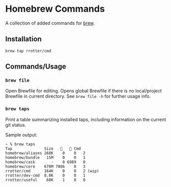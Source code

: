 # Homebrew Commands

A collection of added commands for [brew](https://github.com/Homebrew/brew).


## Installation

`brew tap rrotter/cmd`

## Commands/Usage

### `brew file`

Open Brewfile for editing. Opens global Brewfile if there is no local/project Brewfile in current directory. See `brew file -h` for further usage info.

### `brew taps`

Print a table summarizing installed taps, including information on the current git status.

Sample output:

```
~ % brew taps
Tap              Size   🍺   🍷 Cmd
homebrew/aliases 268K    0    0   2
homebrew/bundle   15M    0    0   1
homebrew/cask       -    0 6989   0
homebrew/core    678M 7086    0   3
rrotter/cmd      164K    0    0   2 (wip)
rrotter/dev-cmd  8.0K    0    0   1
rrotter/useful    68K    1    0   0
```
